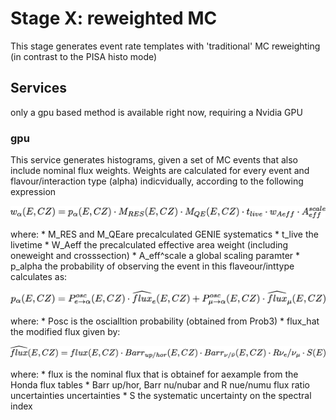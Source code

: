 # Stage X: reweighted MC

This stage generates event rate templates with 'traditional' MC reweighting (in contrast to the PISA histo mode)

## Services

only a gpu based method is available right now, requiring a Nvidia GPU

### gpu

This service generates histograms, given a set of MC events that also include nominal flux weights.
Weights are calculated for every event and flavour/interaction type (alpha) indicvidually, according to the following expression

![weights](images/weight.png)

where:
    * M_RES and M_QEare precalculated GENIE systematics
    * t_live the livetime
    * W_Aeff the precalculated effective area weight (including oneweight and crosssection)
    * A_eff^scale a global scaling paramter
    * p_alpha the probability of observing the event in this flaveour/inttype calculates as:

![prob](images/prob.png)

where:
    * Posc is the oscialltion probability (obtained from Prob3)
    * flux_hat the modified flux given by:

![flux](images/flux.png)

where:
    * flux is the nominal flux that is obtainef for aexample from the Honda flux tables
    * Barr up/hor, Barr nu/nubar and R nue/numu flux ratio uncertainties uncertainties
    * S the systematic uncertainty on the spectral index

<!---
latex
w_\alpha(E,CZ) = p_\alpha(E,CZ) \cdot M_{RES}(E,CZ) \cdot M_{QE}(E,CZ) \cdot t_{live} \cdot w_{Aeff} \cdot A_{eff}^{scale}
p_\alpha(E,CZ) = P^{osc}_{e\rightarrow\alpha}(E,CZ) \cdot \widehat{flux}_e(E,CZ) + P^{osc}_{\mu\rightarrow\alpha}(E,CZ) \cdot \widehat{flux}_\mu(E,CZ)
\widehat{flux}(E,CZ) = flux(E,CZ) \cdot Barr_{up/hor}(E,CZ) \cdot Barr_{\nu/\bar{\nu}}(E,CZ) \cdot R{\nu_e/\nu_\mu} \cdot S(E)
--!>
